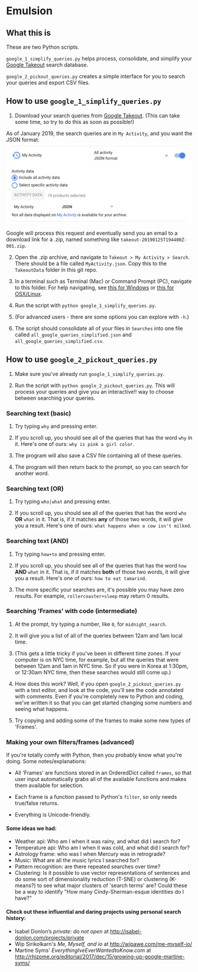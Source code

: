 # Emulsion

## What this is

These are two Python scripts.

`google_1_simplify_queries.py` helps process, consolidate, and simplify your [Google Takeout](https://takeout.google.com/settings/takeout/custom/search) search database.

`google_2_pickout_queries.py` creates a simple interface for you to search your queries and export CSV files.

## How to use `google_1_simplify_queries.py`

1. Download your search queries from [Google Takeout](https://takeout.google.com/settings/takeout/custom/search). (This can take some time, so try to do this as soon as possible!)

As of January 2019, the search queries are in `My Activity`, and you want the JSON format:
![my_activity.png](imgs/my_activity.png)

Google will process this request and eventually send you an email to a download link for a .zip, named something like `takeout-20190125T194400Z-001.zip`. 

2. Open the .zip archive, and navigate to `Takeout > My Activity > Search`. There should be a file called `MyActivity.json`. Copy this to the `TakeoutData` folder in this git repo.

3. In a terminal such as Terminal (Mac) or Command Prompt (PC), navigate to this folder. For help navigating, see [this for Windows](http://www.digitalcitizen.life/command-prompt-how-use-basic-commands) or [this for OSX/Linux](https://www.digitalocean.com/community/tutorials/how-to-use-cd-pwd-and-ls-to-explore-the-file-system-on-a-linux-server).

4. Run the script with `python google_1_simplify_queries.py`.

5. (For advanced users - there are some options you can explore with `-h`.)

6. The script should consolidate all of your files in `Searches` into one file called `all_google_queries_simplified.json` and `all_google_queries_simplified.csv`.


## How to use `google_2_pickout_queries.py`

1. Make sure you've already run `google_1_simplify_queries.py`.

2. Run the script with `python google_2_pickout_queries.py`. This will process your queries and give you an interactive!! way to choose between searching your queries. 

### Searching text (basic)
 
1. Try typing `why` and pressing enter.

2. If you scroll up, you should see all of the queries that has the word `why` in it. Here's one of ours: `why is pink a girl color`. 

3. The program will also save a CSV file containing all of these queries.

4. The program will then return back to the prompt, so you can search for another word.

### Searching text (OR)
 
1. Try typing `who|what` and pressing enter.

2. If you scroll up, you should see all of the queries that has the word `who` **OR** `what` in it. That is, if it matches **any** of those two words, it will give you a result. Here's one of ours: `what happens when a cow isn't milked`. 

### Searching text (AND)
 
1. Try typing `how+to` and pressing enter.

2. If you scroll up, you should see all of the queries that has the word `how` **AND** `what` in it. That is, if it matches **both** of those two words, it will give you a result. Here's one of ours: `how to eat tamarind`. 

3. The more specific your searches are, it's possible you may have zero results. For example, `rollercoaster+sleep` may return 0 results.

### Searching 'Frames' with code (intermediate)

1. At the prompt, try typing a number, like `0`, for `midnight_search`.

2. It will give you a list of all of the queries between 12am and 1am local time.

3. (This gets a little tricky if you've been in different time zones. If your computer is on NYC time, for example, but all the queries that were between 12am and 1am in NYC time. So if you were in Korea at 1:30pm, or 12:30am NYC time, then these searches would still come up.)

4. How does this work? Well, if you open `google_2_pickout_queries.py` with a text editor, and look at the code, you'll see the code annotated with comments. Even if you're completely new to Python and coding, we've written it so that you can get started changing some numbers and seeing what happens.

5. Try copying and adding some of the frames to make some new types of 'Frames'.


### Making your own filters/frames (advanced)

If you're totally comfy with Python, then you probably know what you're doing. Some notes/explanations:

- All 'Frames' are functions stored in an OrderedDict called `frames`, so that user input automatically grabs all of the available functions and makes them available for selection. 

- Each frame is a function passed to Python's `filter`, so only needs true/false returns.

- Everything is Unicode-friendly.

#### Some ideas we had:

- Weather api: Who am I when it was rainy, and what did I search for?
- Temperature api: Who am I when it was cold, and what did I search for?
- Astrology frame: who was I when Mercury was in retrograde?
- Music: What are all the music lyrics I searched for?
- Pattern recognition: are there repeated searches over time?
- Clustering: Is it possible to use vector representations of sentences and do some sort of dimensionality reduction (T-SNE) or clustering (K-means?) to see what major clusters of 'search terms' are? Could these be a way to identify "How many Cindy-Sherman-esque identities do I have?"

#### Check out these influential and daring projects using personal search history:
- Isabel Donlon’s *private: do not open* at http://isabel-donlon.com/projects/private
- Wip Sirikolkarn's *Me, Myself, and io* at http://wipawe.com/me-myself-io/
- Martine Syms' *EverythingIveEverWantedtoKnow.com* at http://rhizome.org/editorial/2017/dec/15/growing-up-google-martine-syms/



